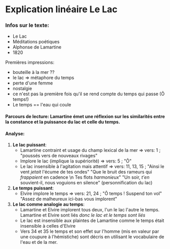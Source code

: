 # Explication linéaire Le Lac

### Infos sur le texte:
* Le Lac 
* Méditations poétiques
* Alphonse de Lamartine
* 1820

Premières impressions:
* bouteille à la mer ??
* le lac => métaphore du temps
* perte d'une femme
* nostalgie
* ce n'est pas la première fois qu'il se rend compte du temps qui passe (Ô temps!)
* Le temps == l'eau qui coule 

#### Parcours de lecture: Lamartine émet une réflexion sur les similarités entre la constance et la puissance du lac et celle du temps.

#### Analyse:
1. **Le lac puissant**:
    * Lamartine contraint et usage du champ lexical de la mer => vers: 1 ; "poussés vers de nouveaux rivages"
    * Implore le lac (implique la supériorité) => vers: 5 ; "Ô" 
    * Le lac insensible à l'agitation mais attentif => vers: 11, 13, 15 ;
    "Ainsi le vent *jetait* l'écume de tes ondes"
    "Que le bruit des rameurs qui *frappaient* en cadence \n Tes flots *harmonieux*"
    "Un soir, *t'en* souvient-il, nous voguions en silence" (personnification du lac)
2. **Le temps puissant**:
    * Elvire implore le temps => vers: 21, 24 ;
    "Ô temps ! Suspend ton vol"
    "Assez de malheureux ici-bas vous implorent"
3. **Le lac comme analogie au temps**:
    * Lamartine et Elvire implorent tous deux, l'un le lac l'autre le temps. Lamartine et Elvire sont liés *donc le lac et le temps sont liés*
    * Le lac est insensible aux plaintes de Lamartine comme le temps était insensible à celles d'Elvire
    * Vers 34 et 35 le temps et son effet sur l'homme (mis en valeur par une coupure à l'hémistiche) sont décris en utilisant le vocabulaire de l'eau et de la mer.